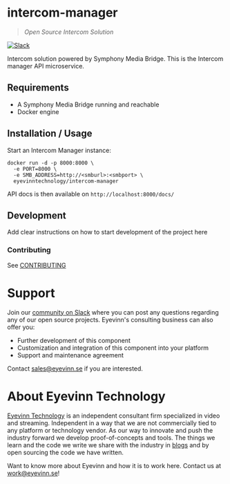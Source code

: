 # intercom-manager
> *Open Source Intercom Solution*

[![Slack](http://slack.streamingtech.se/badge.svg)](http://slack.streamingtech.se)

Intercom solution powered by Symphony Media Bridge. This is the Intercom manager API microservice.

## Requirements
- A Symphony Media Bridge running and reachable
- Docker engine

## Installation / Usage

Start an Intercom Manager instance:

```
docker run -d -p 8000:8000 \
  -e PORT=8000 \
  -e SMB_ADDRESS=http://<smburl>:<smbport> \
  eyevinntechnology/intercom-manager
```

API docs is then available on `http://localhost:8000/docs/`

## Development

Add clear instructions on how to start development of the project here


### Contributing

See [CONTRIBUTING](CONTRIBUTING.md)

# Support

Join our [community on Slack](http://slack.streamingtech.se) where you can post any questions regarding any of our open source projects. Eyevinn's consulting business can also offer you:

- Further development of this component
- Customization and integration of this component into your platform
- Support and maintenance agreement

Contact [sales@eyevinn.se](mailto:sales@eyevinn.se) if you are interested.

# About Eyevinn Technology

[Eyevinn Technology](https://www.eyevinntechnology.se) is an independent consultant firm specialized in video and streaming. Independent in a way that we are not commercially tied to any platform or technology vendor. As our way to innovate and push the industry forward we develop proof-of-concepts and tools. The things we learn and the code we write we share with the industry in [blogs](https://dev.to/video) and by open sourcing the code we have written.

Want to know more about Eyevinn and how it is to work here. Contact us at work@eyevinn.se!
